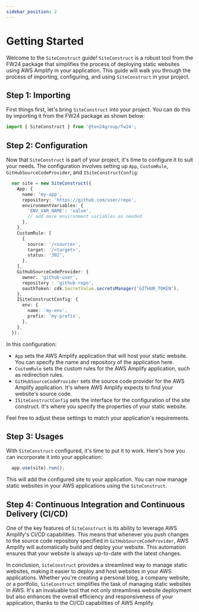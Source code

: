 ```yaml
---
sidebar_position: 2
---
```


# Getting Started

Welcome to the `SiteConstruct` guide! `SiteConstruct` is a robust tool from the FW24 package that simplifies the process of deploying static websites using AWS Amplify in your application. This guide will walk you through the process of importing, configuring, and using `SiteConstruct` in your project.

## Step 1: Importing

First things first, let's bring `SiteConstruct` into your project. You can do this by importing it from the FW24 package as shown below:

```ts
import { SiteConstruct } from '@ten24group/fw24';
```

## Step 2: Configuration

Now that `SiteConstruct` is part of your project, it's time to configure it to suit your needs. The configuration involves setting up `App`, `CustomRule`, `GitHubSourceCodeProvider`, and `ISiteConstructConfig`:

```ts
  var site = new SiteConstruct({
    App: {
      name: 'my-app',
      repository: 'https://github.com/user/repo',
      environmentVariables: {
        'ENV_VAR_NAME': 'value',
        // add more environment variables as needed
      },
    },
    CustomRule: [
      {
        source: '/<source>',
        target: '/<target>',
        status: '302',
      },
    ],
    GitHubSourceCodeProvider: {
      owner: 'github-user',
      repository : 'github-repo',
      oauthToken: cdk.SecretValue.secretsManager('GITHUB_TOKEN'),
    },
    ISiteConstructConfig: {
      env: {
        name: 'my-env',
        prefix: 'my-prefix',
      },
    },
  });
```

In this configuration:

- `App` sets the AWS Amplify application that will host your static website. You can specify the name and repository of the application here.
- `CustomRule` sets the custom rules for the AWS Amplify application, such as redirection rules.
- `GitHubSourceCodeProvider` sets the source code provider for the AWS Amplify application. It's where AWS Amplify expects to find your website's source code.
- `ISiteConstructConfig` sets the interface for the configuration of the site construct. It's where you specify the properties of your static website.

Feel free to adjust these settings to match your application's requirements.

## Step 3: Usages

With `SiteConstruct` configured, it's time to put it to work. Here's how you can incorporate it into your application:

```ts
  app.use(site).run();
```

This will add the configured site to your application. You can now manage static websites in your AWS applications using the `SiteConstruct`.

## Step 4: Continuous Integration and Continuous Delivery (CI/CD)

One of the key features of `SiteConstruct` is its ability to leverage AWS Amplify's CI/CD capabilities. This means that whenever you push changes to the source code repository specified in `GitHubSourceCodeProvider`, AWS Amplify will automatically build and deploy your website. This automation ensures that your website is always up-to-date with the latest changes.

In conclusion, `SiteConstruct` provides a streamlined way to manage static websites, making it easier to deploy and host websites in your AWS applications. Whether you're creating a personal blog, a company website, or a portfolio, `SiteConstruct` simplifies the task of managing static websites in AWS. It's an invaluable tool that not only streamlines website deployment but also enhances the overall efficiency and responsiveness of your application, thanks to the CI/CD capabilities of AWS Amplify.
